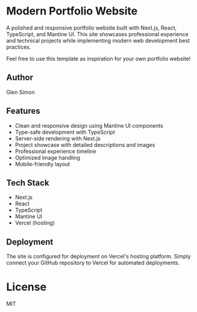 # Modern Portfolio Website
A polished and responsive portfolio website built with Next.js, React, TypeScript, and Mantine UI. This site showcases professional experience and technical projects while implementing modern web development best practices.

Feel free to use this template as inspiration for your own portfolio website!


## Author
Glen Simon

## Features
- Clean and responsive design using Mantine UI components
- Type-safe development with TypeScript
- Server-side rendering with Next.js
- Project showcase with detailed descriptions and images
- Professional experience timeline
- Optimized image handling
- Mobile-friendly layout

## Tech Stack
- Next.js
- React
- TypeScript 
- Mantine UI
- Vercel (hosting)

## Deployment
The site is configured for deployment on Vercel's hosting platform. Simply connect your GitHub repository to Vercel for automated deployments.

# License
MIT

